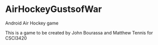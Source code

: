 # AirHockeyGustsofWar
Android Air Hockey game

This is a game to be created by John Bourassa and Matthew Tennis for CSCI3420
